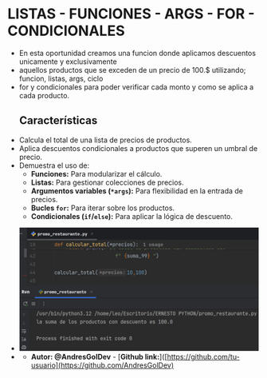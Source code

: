 # LISTAS - FUNCIONES - ARGS - FOR - CONDICIONALES
- En esta oportunidad creamos una funcion donde aplicamos descuentos unicamente y exclusivamente
- aquellos productos que se exceden de un precio de 100.$ utilizando; funcion, listas, args, ciclo
- for y condicionales para poder verificar cada monto y como se aplica a cada producto.
  ## Características

* Calcula el total de una lista de precios de productos.
* Aplica descuentos condicionales a productos que superen un umbral de precio.
* Demuestra el uso de:
    * **Funciones:** Para modularizar el cálculo.
    * **Listas:** Para gestionar colecciones de precios.
    * **Argumentos variables (`*args`):** Para flexibilidad en la entrada de precios.
    * **Bucles `for`:** Para iterar sobre los productos.
    * **Condicionales (`if`/`else`):** Para aplicar la lógica de descuento.
- !["Aqui tenemos el ejemplo del resultado cuando se ejecuta el programa:"](resultado_programa.png)
- * **Autor: @AndresGolDev** - [**Github link:**]([https://github.com/tu-usuario](https://github.com/AndresGolDev)
